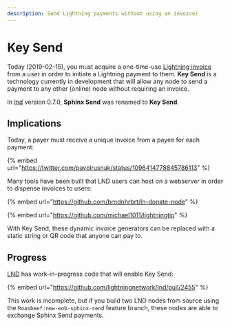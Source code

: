 ```yaml
---
description: Send Lightning payments without using an invoice!
---
```


# Key Send

Today \(2019-02-15\), you must acquire a one-time-use [Lightning invoice](../lightning/invoice.md) from a user in order to initiate a Lightning payment to them.  **Key Send** is a technology currently in development that will allow any node to send a payment to any other \(online\) node without requiring an invoice.

In [lnd](../../tutorials/nodes/lnd.md) version 0.7.0, **Sphinx Send** was renamed to **Key Send**.

## Implications

Today, a payer must receive a unique invoice from a payee for each payment:

{% embed url="https://twitter.com/pavolrusnak/status/1096414778845786113" %}

Many tools have been built that LND users can host on a webserver in order to dispense invoices to users:

{% embed url="https://github.com/brndnhrbrt/ln-donate-node" %}

{% embed url="https://github.com/michael1011/lightningtip" %}

With Key Send, these dynamic invoice generators can be replaced with a static string or QR code that anyone can pay to.

## Progress

[LND](../../tutorials/nodes/lnd.md) has work-in-progress code that will enable Key Send:

{% embed url="https://github.com/lightningnetwork/lnd/pull/2455" %}

This work is incomplete, but if you build two LND nodes from source using the `Roasbeef:new-eob-sphinx-send` feature branch, these nodes are able to exchange Sphinx Send payments.

